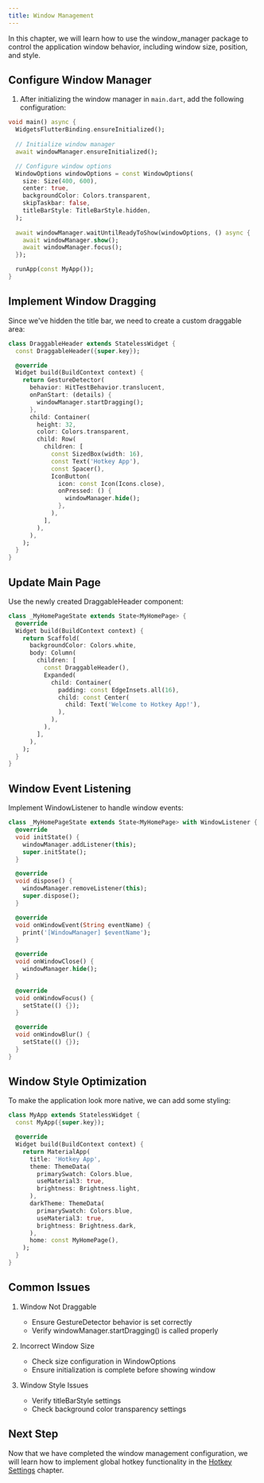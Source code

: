 ```yaml
---
title: Window Management
---
```


In this chapter, we will learn how to use the window_manager package to control the application window behavior, including window size, position, and style.

## Configure Window Manager

1. After initializing the window manager in `main.dart`, add the following configuration:

```dart
void main() async {
  WidgetsFlutterBinding.ensureInitialized();
  
  // Initialize window manager
  await windowManager.ensureInitialized();

  // Configure window options
  WindowOptions windowOptions = const WindowOptions(
    size: Size(400, 600),
    center: true,
    backgroundColor: Colors.transparent,
    skipTaskbar: false,
    titleBarStyle: TitleBarStyle.hidden,
  );
  
  await windowManager.waitUntilReadyToShow(windowOptions, () async {
    await windowManager.show();
    await windowManager.focus();
  });

  runApp(const MyApp());
}
```

## Implement Window Dragging

Since we've hidden the title bar, we need to create a custom draggable area:

```dart
class DraggableHeader extends StatelessWidget {
  const DraggableHeader({super.key});

  @override
  Widget build(BuildContext context) {
    return GestureDetector(
      behavior: HitTestBehavior.translucent,
      onPanStart: (details) {
        windowManager.startDragging();
      },
      child: Container(
        height: 32,
        color: Colors.transparent,
        child: Row(
          children: [
            const SizedBox(width: 16),
            const Text('Hotkey App'),
            const Spacer(),
            IconButton(
              icon: const Icon(Icons.close),
              onPressed: () {
                windowManager.hide();
              },
            ),
          ],
        ),
      ),
    );
  }
}
```

## Update Main Page

Use the newly created DraggableHeader component:

```dart
class _MyHomePageState extends State<MyHomePage> {
  @override
  Widget build(BuildContext context) {
    return Scaffold(
      backgroundColor: Colors.white,
      body: Column(
        children: [
          const DraggableHeader(),
          Expanded(
            child: Container(
              padding: const EdgeInsets.all(16),
              child: const Center(
                child: Text('Welcome to Hotkey App!'),
              ),
            ),
          ),
        ],
      ),
    );
  }
}
```

## Window Event Listening

Implement WindowListener to handle window events:

```dart
class _MyHomePageState extends State<MyHomePage> with WindowListener {
  @override
  void initState() {
    windowManager.addListener(this);
    super.initState();
  }

  @override
  void dispose() {
    windowManager.removeListener(this);
    super.dispose();
  }

  @override
  void onWindowEvent(String eventName) {
    print('[WindowManager] $eventName');
  }

  @override
  void onWindowClose() {
    windowManager.hide();
  }

  @override
  void onWindowFocus() {
    setState(() {});
  }

  @override
  void onWindowBlur() {
    setState(() {});
  }
}
```

## Window Style Optimization

To make the application look more native, we can add some styling:

```dart
class MyApp extends StatelessWidget {
  const MyApp({super.key});

  @override
  Widget build(BuildContext context) {
    return MaterialApp(
      title: 'Hotkey App',
      theme: ThemeData(
        primarySwatch: Colors.blue,
        useMaterial3: true,
        brightness: Brightness.light,
      ),
      darkTheme: ThemeData(
        primarySwatch: Colors.blue,
        useMaterial3: true,
        brightness: Brightness.dark,
      ),
      home: const MyHomePage(),
    );
  }
}
```

## Common Issues

1. Window Not Draggable
   - Ensure GestureDetector behavior is set correctly
   - Verify windowManager.startDragging() is called properly

2. Incorrect Window Size
   - Check size configuration in WindowOptions
   - Ensure initialization is complete before showing window

3. Window Style Issues
   - Verify titleBarStyle settings
   - Check background color transparency settings

## Next Step

Now that we have completed the window management configuration, we will learn how to implement global hotkey functionality in the [Hotkey Settings](./03-Hotkey_Settings.md) chapter.